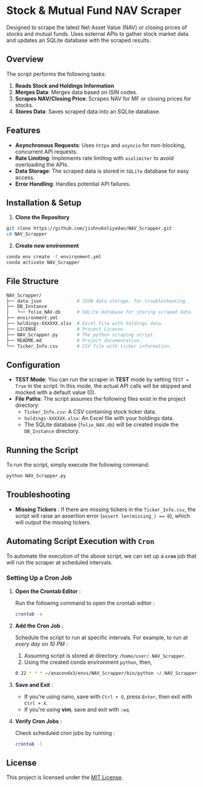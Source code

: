 # Stock & Mutual Fund NAV Scraper

Designed to scrape the latest Net Asset Value (NAV) or closing prices of stocks and mutual funds. Uses external APIs to gather stock market data and updates an SQLite database with the scraped results.

## Overview

The script performs the following tasks:

1. **Reads Stock and Holdings Information**
2. **Merges Data**: Merges data based on ISIN codes.
3. **Scrapes NAV/Closing Price**: Scrapes NAV for MF or closing prices for stocks.
4. **Stores Data**: Saves scraped data into an SQLite database.

## Features

- **Asynchronous Requests**: Uses `httpx` and `asyncio` for non-blocking, concurrent API requests.
- **Rate Limiting**: Implements rate limiting with `aiolimiter` to avoid overloading the APIs.
- **Data Storage**: The scraped data is stored in `SQLite` database for easy access.
- **Error Handling**: Handles potential API failures.

## Installation & Setup

1. **Clone the Repository**

``` bash
git clone https://github.com/jishnukoliyadan/NAV_Scrapper.git
cd NAV_Scrapper
```
2. **Create new environment**

```bash
conda env create -f environment.yml
conda activate NAV_Scrapper
```

## File Structure

``` bash
NAV_Scrapper/
├── data.json             # JSON data storage, for troubleshooting.
├── DB_Instance
│   └── folio_NAV.db      # SQLite database for storing scraped data.
├── environment.yml
├── holdings-XXXXXX.xlsx  # Excel file with holdings data.
├── LICENSE               # Project License.
├── NAV_Scrapper.py       # The python scraping script.
├── README.md             # Project documentation.
└── Ticker_Info.csv       # CSV file with ticker information.
```

## Configuration

- **TEST Mode**: You can run the scraper in **TEST** mode by setting `TEST = True` in the script. In this mode, the actual API calls will be skipped and mocked with a default value (0).
- **File Paths**: The script assumes the following files exist in the project directory:
    - `Ticker_Info.csv`: A CSV containing stock ticker data.
    - `holdings-XXXXXX.xlsx`: An Excel file with your holdings data.
    - The SQLite database (`folio_NAV.db`) will be created inside the `DB_Instance` directory.

## Running the Script

To run the script, simply execute the following command:

``` bash
python NAV_Scrapper.py
```

## Troubleshooting

- **Missing Tickers** : If there are missing tickers in the `Ticker_Info.csv`, the script will raise an assertion error (`assert len(missing_) == 0`), which will output the missing tickers.

## Automating Script Execution with `Cron`

To automate the execution of the above script, we can set up a **`cron`** job that will run the scraper at scheduled intervals.

### Setting Up a Cron Job

1. **Open the Crontab Editor** :

    Run the following command to open the crontab editor :

    ``` bash
    crontab -e
    ```
2. **Add the Cron Job** :

    Schedule the script to run at specific intervals. For example, to run at *every day* on *10 PM* :
    1. Assuming script is stored at directory `/home/user/.NAV_Scrapper`.
    2. Using the created conda environment `python`, then,
    
    ``` bash
    0 22 * * * ~/anaconda3/envs/NAV_Scrapper/bin/python ~/.NAV_Scrapper/NAV_Scrapper.py
    ```

1. **Save and Exit** :

    - If you’re using nano, save with `Ctrl + O`, press `Enter`, then exit with `Ctrl + X`.
    - If you're using **vim**, save and exit with `:wq`.

1. **Verify Cron Jobs** :

    Check scheduled cron jobs by running :

    ``` bash
    crontab -l
    ```

## License

This project is licensed under the [MIT License](LICENSE).
